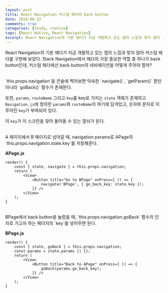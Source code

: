 ```yaml
---
layout: post
title: React Navigation 커스텀 헤더의 back button
date: 2019-08-22
comments: true
categories: [Study, rnative]
tags: [React Native, React Navigation]
excerpt: React Navigation의 기본 헤더가 지금 개발하고 있는 앱의 느낌과 맞지 않아 커스텀 헤더를 구현해 보았다. Stack Navigation에서 헤더의 가장 중요한 역할 중 하나가 back button인데, 커스텀 헤더에선 back button의 네비에이션을 어떻게 주어야 할까?
---
```


React Navigation의 기본 헤더가 지금 개발하고 있는 앱의 느낌과 맞지 않아 커스텀 헤더를 구현해 보았다. Stack Navigation에서 헤더의 가장 중요한 역할 중 하나가 back button인데, 커스텀 헤더에선 back button의 네비에이션을 어떻게 주어야 할까?

<br>
`this.props.navigation`을 콘솔에 찍어보면 익숙한 `navigate()`, `getParam()` 뿐만 아니라 `goBack()` 함수가 존재한다.

또한, `params`, `routeName` 그리고 `key`를 key로 가지는 `state` 객체가 존재하고 `Navigation.js`에 정의한 `params`와 `routeName`이 여기에 담겨있고, 숫자와 문자로 이루어진 `key`가 부여되어 있다.

이 `key`가 이 스크린을 찾아 돌아올 수 있는 열쇠가 된다.

<br>
A 페이지에서 B 페이지로 넘어갈 때, navigation params로 APage의 `this.props.navigation.state.key`를 저장해준다.

**APage.js**

```react
render() {
    const { state, navigate } = this.props.navigation;
    return (
        <View>
            <Button title="Go to BPage" onPress={ () => {
                navigate('BPage', { go_back_key: state.key });
            }} />
        </View>
    );
}
```

<br>
BPage에서 back button을 눌렀을 때, `this.props.navigation.goBack` 함수의 인자로 가고자 하는 페이지의 `key`를 넣어주면 된다.

**BPage.js**

```react
render() {
    const { state, goBack } = this.props.navigation;
    const params = state.params || {};
    return (
        <View>
            <Button title="Back to APage" onPress={ () => {
                goBack(params.go_back_key);
            }} />
        </View>
    );
}
```
